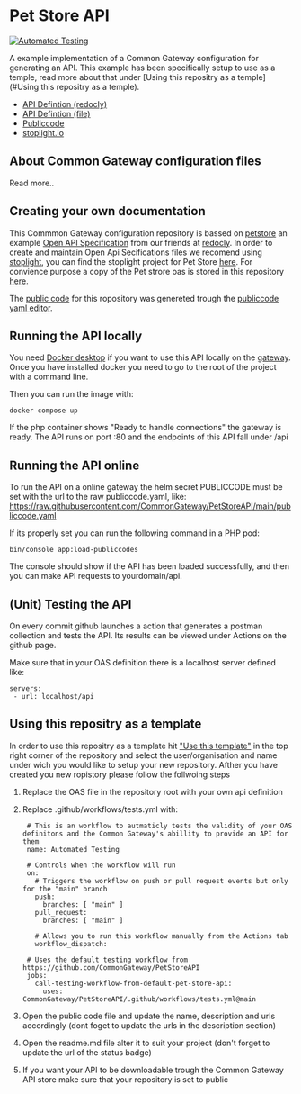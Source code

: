 # Pet Store API
[![Automated Testing](https://github.com/CommonGateway/PetStore/actions/workflows/tests.yml/badge.svg)](https://github.com/CommonGateway/PetStore/actions/workflows/tests.yml)

A example implementation of a Common Gateway configuration for generating an API. This example has been specifically setup to use as a temple, read more about that under [Using this repositry as a temple](#Using this repositry as a temple).

- [API Defintion (redocly)](https://redocly.github.io/redoc/?url=https://raw.githubusercontent.com/CommonGateway/PetStore/main/OAS.yaml&nocors)
- [API Defintion (file)](https://github.com/CommonGateway/PetStore/blob/main/OAS.yaml)
- [Publiccode](https://github.com/CommonGateway/PetStore/blob/main/publiccode.yaml)
- [stoplight.io](https://conduction.stoplight.io/studio/pet-store:main?)

## About Common Gateway configuration files
Read more..

## Creating your own documentation
This Commmon Gateway configuration repository is bassed on [petstore](https://redocly.github.io/redoc/) an example [Open API Specification]([https://redocly.com/docs/openapi/reference-docs-example/overview/](https://swagger.io/specification/)) from our friends at [redocly](https://redocly.com/docs/). In order to create and maintain Open Api Secifications files we recomend using [stoplight](), you can find the stoplight project for Pet Store [here](https://conduction.stoplight.io/docs/pet-store/branches/main/ls7mp80wwy88k-swagger-petstore). For convience purpose a copy of the Pet strore oas is stored in this repository [here](https://github.com/CommonGateway/PetStore/blob/main/OAS.yaml).

The [public code](https://yml.publiccode.tools/) for this ropository was genereted trough the [publiccode yaml editor](https://publiccode-editor.developers.italia.it/).

## Running the API locally

You need [Docker desktop](https://www.docker.com/) if you want to use this API locally on the [gateway](https://github.com/ConductionNL/commonground-gateway).
Once you have installed docker you need to go to the root of the project with a command line.

Then you can run the image with:

`docker compose up`

If the php container shows "Ready to handle connections" the gateway is ready.
The API runs on port :80 and the endpoints of this API fall under /api

## Running the API online

To run the API on a online gateway the helm secret PUBLICCODE must be set with the url to the raw publiccode.yaml, like: https://raw.githubusercontent.com/CommonGateway/PetStoreAPI/main/publiccode.yaml

If its properly set you can run the following command in a PHP pod:

`bin/console app:load-publiccodes`

The console should show if the API has been loaded successfully, and then you can make API requests to yourdomain/api.


## (Unit) Testing the API

On every commit github launches a action that generates a postman collection and tests the API. Its results can be viewed under Actions on the github page.

Make sure that in your OAS definition there is a localhost server defined like:
    
    servers:
     - url: localhost/api

## Using this repositry as a template
In order to use this repositry as a template hit ["Use this template"](https://github.com/CommonGateway/PetStore/generate) in the top right corner of the repository and select the user/organisation and name under wich you would like to setup your new repository. Afther you have created you new ropistory please follow the follwoing steps

1. Replace the OAS file in the repository root with your own api definition

2. Replace .github/workflows/tests.yml with:

        # This is an workflow to autmaticly tests the validity of your OAS definitons and the Common Gateway's abillity to provide an API for them
        name: Automated Testing

        # Controls when the workflow will run
        on:
          # Triggers the workflow on push or pull request events but only for the "main" branch
          push:
            branches: [ "main" ]
          pull_request:
            branches: [ "main" ] 

          # Allows you to run this workflow manually from the Actions tab
          workflow_dispatch:

        # Uses the default testing workflow from https://github.com/CommonGateway/PetStoreAPI
        jobs:
          call-testing-workflow-from-default-pet-store-api:
            uses: CommonGateway/PetStoreAPI/.github/workflows/tests.yml@main

3. Open the public code file and update the name, description and urls accordingly (dont foget to update the urls in the description section)

4. Open the readme.md file alter it to suit your project (don't forget to update the url of the status badge)

5. If you want your API to be downloadable trough the Common Gateway API store make sure that your repository is set to public
